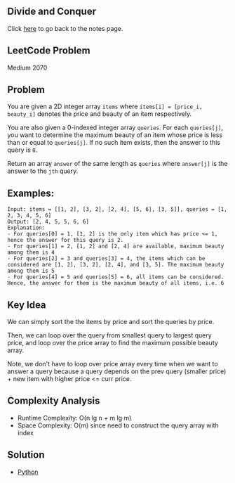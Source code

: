 ## Divide and Conquer
Click [here](../notes.md) to go back to the notes page.

## LeetCode Problem
Medium 2070

## Problem
You are given a 2D integer array `items` where `items[i] = [price_i, beauty_i]` denotes the price and beauty of an item respectively.

You are also given a 0-indexed integer array `queries`. For each `queries[j]`, you want to determine the maximum beauty of an item whose price is less than or equal to `queries[j]`. If no such item exists, then the answer to this query is `0`.

Return an array `answer` of the same length as `queries` where `answer[j]` is the answer to the `jth` query.

## Examples:
```
Input: items = [[1, 2], [3, 2], [2, 4], [5, 6], [3, 5]], queries = [1, 2, 3, 4, 5, 6]
Output: [2, 4, 5, 5, 6, 6]
Explanation:
- For queries[0] = 1, [1, 2] is the only item which has price <= 1, hence the answer for this query is 2.
- For queries[1] = 2, [1, 2] and [2, 4] are available, maximum beauty among them is 4
- For queries[2] = 3 and queries[3] = 4, the items which can be considered are [1, 2], [3, 2], [2, 4], and [3, 5]. The maximum beauty among them is 5
- For queries[4] = 5 and queries[5] = 6, all items can be considered. Hence, the answer for them is the maximum beauty of all items, i.e. 6
```

## Key Idea
We can simply sort the the items by price and sort the queries by price.

Then, we can loop over the query from smallest query to largest query price, and loop over the price array to find the maximum possible beauty array. 

Note, we don't have to loop over price array every time when we want to answer a query because a query depends on the prev query (smaller price) + new item with higher price <= curr price.

## Complexity Analysis
- Runtime Complexity: O(n lg n + m lg m)
- Space Complexity: O(m) since need to construct the query array with index

## Solution
- [Python](./solution.py)